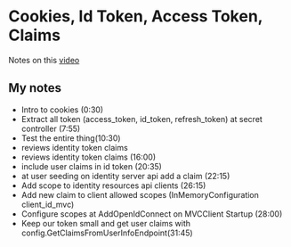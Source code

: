 # Cookies, Id Token, Access Token, Claims
Notes on this [video](https://www.youtube.com/watch?v=bcfThLdEcOM&list=PLOeFnOV9YBa7dnrjpOG6lMpcyd7Wn7E8V&index=14)

## My notes
- Intro to cookies (0:30)
- Extract all token (access_token, id_token, refresh_token) at secret controller (7:55)
- Test the entire thing(10:30)
- reviews identity token claims 
- reviews identity token claims (16:00)
- include user claims in id token (20:35)
- at user seeding on identity server api add a claim (22:15)
- Add scope to identity resources api clients (26:15)
- Add new claim to client allowed scopes (InMemoryConfiguration client_id_mvc)
- Configure scopes at AddOpenIdConnect on MVCClient Startup (28:00)
- Keep our token small and get user claims with config.GetClaimsFromUserInfoEndpoint(31:45) 
